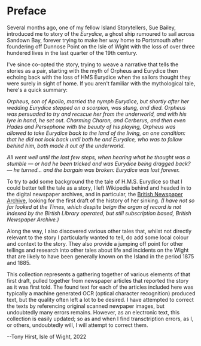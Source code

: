 # Preface

Several months ago, one of my fellow Island Storytellers, Sue Bailey, introduced me to story of the *Eurydice*, a ghost ship rumoured to sail across Sandown Bay, forever trying to make her way home to Portsmouth after foundering off Dunnose Point on the Isle of Wight with the loss of over three hundered lives in the last quarter of the 19th century.

I've since co-opted the story, trying to weave a narrative that tells the stories as a pair, starting with the myth of Orpheus and Eurydice then echoing back with the loss of HMS Eurydice when the sailors thought they were surely in sight of home. If you aren't familiar with the mythological tale, here's a quick summary:

*Orpheus, son of Apollo, married the nymph Eurydice, but shortly after her wedding Eurydice stepped on a scorpion, was stung, and died. Orpheus was persuaded to try and recscue her from the underworld, and with his lyre in hand, he set out. Charming Charon, and Cerberus, and then even Hades and Persephone with the beuuty of his playing, Orpheus was allowed to take Eurydice back to the land of the living, on one condition: that he did not look back until both he and Eurydice, who was to follow behind him, both made it out of the underworld.*

*All went well until the last few steps, when hearing what he thought was a stumble — or had he been tricked and was Eurydice being dragged back? — he turned... and the bargain was broken: Eurydice was lost forever.*

To try to add some background the the tale of H.M.S. Eurydice so that I could better tell the tale as a story, I left Wikipedia behind and headed in to the digital newspaper archives, and in particular, the [British Newspaper Archive](https://www.britishnewspaperarchive.co.uk/), looking for the first draft of the history of her sinking. *(I have not so far looked at the Times, which despite beign the organ of record is not indexed by the Birtish Library operated, but still subscription based, British Newspaper Archive.)*

Along the way, I also discovered various other tales that, whilst not directly relevant to the story I particularly wanted to tell, do add some local colour and context to the story. They also provide a jumping off point for other tellings and research into other tales about life and incidents on the Wight that are likely to have been generally known on the Island in the period 1875 and 1885.

This collection represents a gathering together of various elements of that first draft, pulled together from newspaper articles that reported the story as it was first told. The found text for each of the articles included here was typically a machine generated OCR (optical character recognition) produced text, but the quality often left a lot to be desired. I have attempted to correct the texts by referencing original scanned newpaper images, but undoubtedly many errors remains. However, as an electronic text, this collection is easily updated; so as and when I find transctription errors, as I, or others, undoubtedly will, I will attempt to correct them.

--Tony Hirst, Isle of Wight, 2022